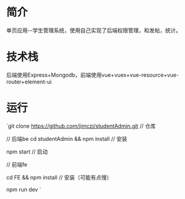 # 简介
单页应用--学生管理系统，使用自己实现了后端权限管理，和发帖，统计。
# 技术栈
后端使用Express+Mongodb，前端使用vue+vuex+vue-resource+vue-router+element-ui

# 运行
`git clone https://github.com/jimczj/studentAdmin.git  // 仓库

// 后端be
cd studentAdmin && npm install  // 安装

npm start  // 启动


// 前端fe

cd FE && npm install  // 安装（可能有点慢）

npm run dev 
` 

